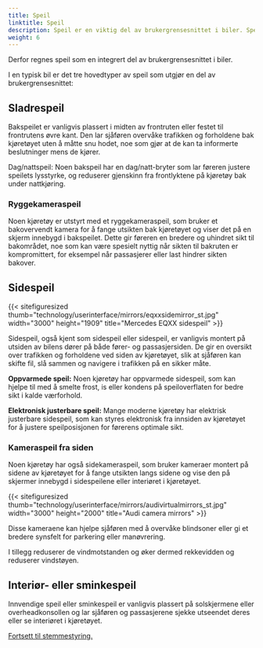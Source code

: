 ```yaml
---
title: Speil
linktitle: Speil
description: Speil er en viktig del av brukergrensesnittet i biler. Speil fungerer som et kritisk visuelt hjelpemiddel som lar sjåføren observere omgivelsene til kjøretøyet, gir viktig situasjonsforståelse og bidrar til sikker kjøring.
weight: 6
---
```

<!-- markdownlint-disable MD033 -->
Derfor regnes speil som en integrert del av brukergrensesnittet i biler.

I en typisk bil er det tre hovedtyper av speil som utgjør en del av brukergrensesnittet:

## Sladrespeil

Bakspeilet er vanligvis plassert i midten av frontruten eller festet til frontrutens øvre kant. Den lar sjåføren overvåke trafikken og forholdene bak kjøretøyet uten å måtte snu hodet, noe som gjør at de kan ta informerte beslutninger mens de kjører.

Dag/nattspeil: Noen bakspeil har en dag/natt-bryter som lar føreren justere speilets lysstyrke, og reduserer gjenskinn fra frontlyktene på kjøretøy bak under nattkjøring.

### Ryggekameraspeil

Noen kjøretøy er utstyrt med et ryggekameraspeil, som bruker et bakovervendt kamera for å fange utsikten bak kjøretøyet og viser det på en skjerm innebygd i bakspeilet. Dette gir føreren en bredere og uhindret sikt til bakområdet, noe som kan være spesielt nyttig når sikten til bakruten er kompromittert, for eksempel når passasjerer eller last hindrer sikten bakover.

## Sidespeil

{{< sitefiguresized thumb="technology/userinterface/mirrors/eqxxsidemirror_st.jpg" width="3000" height="1909" title="Mercedes EQXX sidespeil" >}}

Sidespeil, også kjent som sidespeil eller sidespeil, er vanligvis montert på utsiden av bilens dører på både fører- og passasjersiden. De gir en oversikt over trafikken og forholdene ved siden av kjøretøyet, slik at sjåføren kan skifte fil, slå sammen og navigere i trafikken på en sikker måte.

**Oppvarmede speil:** Noen kjøretøy har oppvarmede sidespeil, som kan hjelpe til med å smelte frost, is eller kondens på speiloverflaten for bedre sikt i kalde værforhold.

**Elektronisk justerbare speil:** Mange moderne kjøretøy har elektrisk justerbare sidespeil, som kan styres elektronisk fra innsiden av kjøretøyet for å justere speilposisjonen for førerens optimale sikt.

### Kameraspeil fra siden

Noen kjøretøy har også sidekameraspeil, som bruker kameraer montert på sidene av kjøretøyet for å fange utsikten langs sidene og vise den på skjermer innebygd i sidespeilene eller interiøret i kjøretøyet.

{{< sitefiguresized thumb="technology/userinterface/mirrors/audivirtualmirrors_st.jpg" width="3000" height="2000" title="Audi camera mirrors" >}}

Disse kameraene kan hjelpe sjåføren med å overvåke blindsoner eller gi et bredere synsfelt for parkering eller manøvrering.

I tillegg reduserer de vindmotstanden og øker dermed rekkevidden og reduserer vindstøyen.

## Interiør- eller sminkespeil

Innvendige speil eller sminkespeil er vanligvis plassert på solskjermene eller overheadkonsollen og lar sjåføren og passasjerene sjekke utseendet deres eller se interiøret i kjøretøyet.

[Fortsett til stemmestyring.](../voicecontrol/)
